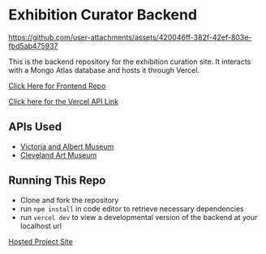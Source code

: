 # Exhibition Curator Backend



https://github.com/user-attachments/assets/420046ff-382f-42ef-803e-fbd5ab475937



This is the backend repository for the exhibition curation site. It interacts with a Mongo Atlas database and hosts it through Vercel.

[Click Here for Frontend Repo](https://github.com/mikael-v/exhibition-curation)

[Click here for the Vercel API Link](https://exhibition-curator-be.vercel.app/)

## APIs Used
- [Victoria and Albert Museum](https://developers.vam.ac.uk/guide/v2/welcome.html)
- [Cleveland Art Museum](https://openaccess-api.clevelandart.org/)

## Running This Repo

- Clone and fork the repository
- run `npm install` in code editor to retrieve necessary dependencies
- run `vercel dev` to view a developmental version of the backend at your localhost url


[Hosted Project Site](https://exhibition-curator-8fv3vkop4-mikael-vs-projects.vercel.app/)
